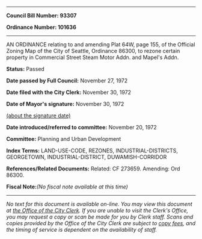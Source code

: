 

********

**Council Bill Number: 93307**
   
**Ordinance Number: 101636**
********

 AN ORDINANCE relating to and amending Plat 64W, page 155, of the Official Zoning Map of the City of Seattle, Ordinance 86300, to rezone certain property in Commercial Street Steam Motor Addn. and Mapel's Addn.

**Status:** Passed
   
**Date passed by Full Council:** November 27, 1972
   
**Date filed with the City Clerk:** November 30, 1972
   
**Date of Mayor's signature:** November 30, 1972
   
[(about the signature date)](/~public/approvaldate.htm)
   
   
   
**Date introduced/referred to committee:** November 20, 1972
   
**Committee:** Planning and Urban Development
   
   
**Index Terms:** LAND-USE-CODE, REZONES, INDUSTRIAL-DISTRICTS, GEORGETOWN, INDUSTRIAL-DISTRICT, DUWAMISH-CORRIDOR

**References/Related Documents:** Related: CF 273659. Amending: Ord 86300.

**Fiscal Note:**_(No fiscal note available at this time)_
********

_No text for this document is available on-line. You may view this document at [the Office of the City Clerk](http://www.seattle.gov/leg/clerk/contactUs.htm). If you are unable to visit the Clerk's Office, you may request a copy or scan be made for you by Clerk staff. Scans and copies provided by the Office of the City Clerk are subject to [copy fees](http://clerk.seattle.gov/~public/clerkfees.htm), and the timing of service is dependent on the availability of staff._


